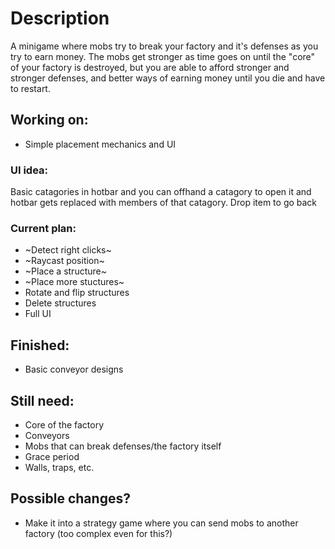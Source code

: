 # Description
A minigame where mobs try to break your factory and it's defenses as you try to earn money.
The mobs get stronger as time goes on until the "core" of your factory is destroyed,
but you are able to afford stronger and stronger defenses, and better ways of earning money
until you die and have to restart.

## Working on:
- Simple placement mechanics and UI

### UI idea:
Basic catagories in hotbar and you can offhand a catagory to open it
and hotbar gets replaced with members of that catagory.
Drop item to go back

### Current plan:
- ~Detect right clicks~
- ~Raycast position~
- ~Place a structure~
- ~Place more stuctures~
- Rotate and flip structures
- Delete structures
- Full UI

## Finished:
- Basic conveyor designs

## Still need:
- Core of the factory
- Conveyors
- Mobs that can break defenses/the factory itself
- Grace period
- Walls, traps, etc.

## Possible changes?
- Make it into a strategy game where you can send mobs to another factory (too complex even for this?)

